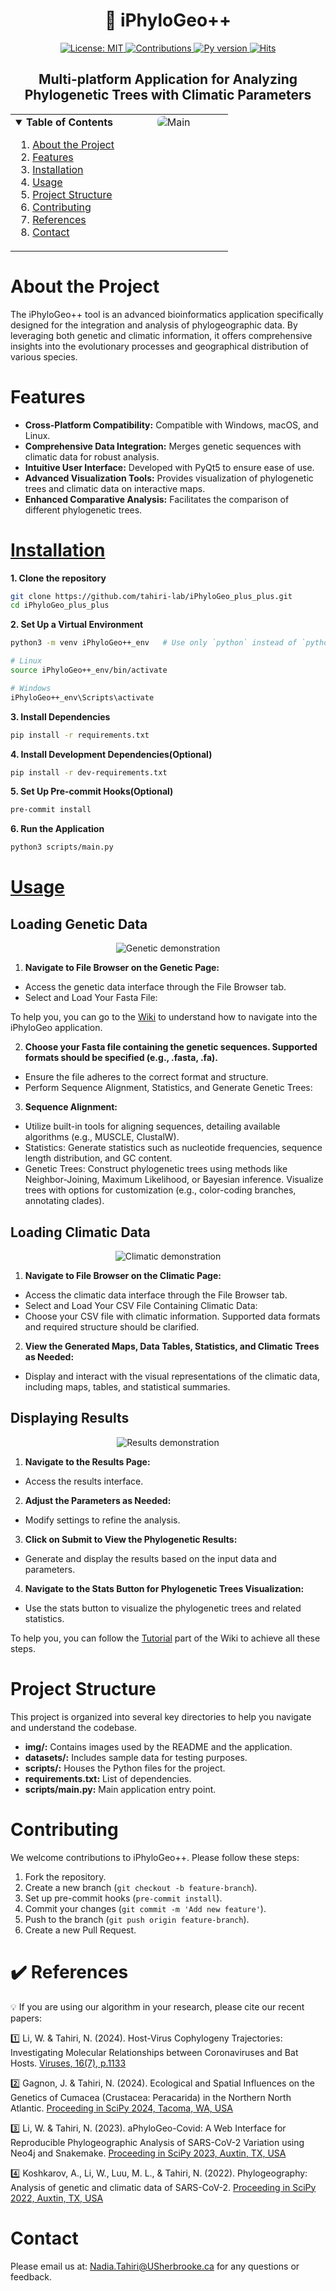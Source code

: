<h1 align="center">🌳 iPhyloGeo++</h1>

<p align="center">
  <a href="https://opensource.org/licenses/MIT">
    <img src="https://img.shields.io/badge/License-MIT-yellow.svg" alt="License: MIT">
  </a>
  <a href="https://pysd.readthedocs.io/en/latest/development/development_index.html">
    <img src="https://img.shields.io/badge/Contributions-Welcome-blue.svg" alt="Contributions">
  </a>
  <a href="https://pypi.python.org/pypi/pysd/">
    <img src="https://img.shields.io/pypi/pyversions/pysd.svg" alt="Py version">
  </a>
  <a href="https://hits.seeyoufarm.com">
    <img src="https://hits.seeyoufarm.com/api/count/incr/badge.svg?url=https%3A%2F%2Fgithub.com%2Ftahiri-lab%2FiPhyloGeo_plus_plus&count_bg=%2379C83D&title_bg=%23555555&icon=&icon_color=%23E7E7E7&title=hits&edge_flat=false" alt="Hits">
  </a>
</p>

<h2 align="center">Multi-platform Application for Analyzing Phylogenetic Trees with Climatic Parameters</h2>

<table style="width:100%; border: none;">
  <tr>
    <td style="vertical-align: top; width: 50%;">
      <details open>
        <summary><strong>Table of Contents</strong></summary>
        <ol>
          <li><a href="#about-the-project">About the Project</a></li>
          <li><a href="#features">Features</a></li>
          <li><a href="#installation">Installation</a></li>
          <li><a href="#usage">Usage</a></li>
          <li><a href="#project-structure">Project Structure</a></li>
          <li><a href="#contributing">Contributing</a></li>
          <li><a href="#references">References</a></li>
          <li><a href="#contact">Contact</a></li>
        </ol>
      </details>
    </td>
    <td style="vertical-align: top; width: 50%; text-align: center;">
      <img src="/img/readme-pic/Main.png" alt="Main" style="max-width: 100%; border-radius: 8px;">
    </td>
  </tr>
</table>



# About the Project
The iPhyloGeo++ tool is an advanced bioinformatics application specifically designed for the integration and analysis of phylogeographic data. By leveraging both genetic and climatic information, it offers comprehensive insights into the evolutionary processes and geographical distribution of various species.

# Features
- **Cross-Platform Compatibility:** Compatible with Windows, macOS, and Linux.
- **Comprehensive Data Integration:** Merges genetic sequences with climatic data for robust analysis.
- **Intuitive User Interface:** Developed with PyQt5 to ensure ease of use.
- **Advanced Visualization Tools:** Provides visualization of phylogenetic trees and climatic data on interactive maps.
- **Enhanced Comparative Analysis:** Facilitates the comparison of different phylogenetic trees.

# [Installation](https://github.com/tahiri-lab/iPhyloGeo_plus_plus/wiki/Getting-Started)
**1. Clone the repository**
```sh
git clone https://github.com/tahiri-lab/iPhyloGeo_plus_plus.git
cd iPhyloGeo_plus_plus
```

**2. Set Up a Virtual Environment**
```sh
python3 -m venv iPhyloGeo++_env   # Use only `python` instead of `python3` if it doesn't work

# Linux
source iPhyloGeo++_env/bin/activate

# Windows
iPhyloGeo++_env\Scripts\activate
```

**3. Install Dependencies**
```sh
pip install -r requirements.txt
```

**4. Install Development Dependencies(Optional)**
```sh
pip install -r dev-requirements.txt
```

**5. Set Up Pre-commit Hooks(Optional)**
```sh
pre-commit install
```

**6. Run the Application**
```sh
python3 scripts/main.py
```

# [Usage](https://github.com/tahiri-lab/iPhyloGeo_plus_plus/wiki/Discover-the-application)
## Loading Genetic Data
<p align="center"><img src="./img/other/genetic.gif" alt="Genetic demonstration"></p>


1. **Navigate to File Browser on the Genetic Page:**
- Access the genetic data interface through the File Browser tab.
- Select and Load Your Fasta File:

To help you, you can go to the <a href="https://github.com/tahiri-lab/iPhyloGeo_plus_plus/wiki/Discover-the-application">Wiki</a> to understand how to navigate into the iPhyloGeo application.

2. **Choose your Fasta file containing the genetic sequences. Supported formats should be specified (e.g., .fasta, .fa).**
- Ensure the file adheres to the correct format and structure.
- Perform Sequence Alignment, Statistics, and Generate Genetic Trees:

3. **Sequence Alignment:**
- Utilize built-in tools for aligning sequences, detailing available algorithms (e.g., MUSCLE, ClustalW).
- Statistics: Generate statistics such as nucleotide frequencies, sequence length distribution, and GC content.
- Genetic Trees: Construct phylogenetic trees using methods like Neighbor-Joining, Maximum Likelihood, or Bayesian inference. Visualize trees with options for customization (e.g., color-coding branches, annotating clades).


## Loading Climatic Data
<p align="center"><img src="./img/other/climatic.gif" alt="Climatic demonstration"></p>

1. **Navigate to File Browser on the Climatic Page:**
- Access the climatic data interface through the File Browser tab.
- Select and Load Your CSV File Containing Climatic Data:
- Choose your CSV file with climatic information. Supported data formats and required structure should be clarified.

2. **View the Generated Maps, Data Tables, Statistics, and Climatic Trees as Needed:**

- Display and interact with the visual representations of the climatic data, including maps, tables, and statistical summaries.

## Displaying Results
<p align="center"><img src="./img/other/results.gif" alt="Results demonstration"></p>

1. **Navigate to the Results Page:**
- Access the results interface.

2. **Adjust the Parameters as Needed:**
- Modify settings to refine the analysis.

3. **Click on Submit to View the Phylogenetic Results:**
- Generate and display the results based on the input data and parameters.

4. **Navigate to the Stats Button for Phylogenetic Trees Visualization:**
- Use the stats button to visualize the phylogenetic trees and related statistics.


To help you, you can follow the <a href="https://github.com/tahiri-lab/iPhyloGeo_plus_plus/wiki/Tutorial">Tutorial</a> part of the Wiki to achieve all these steps.
# Project Structure
This project is organized into several key directories to help you navigate and understand the codebase.
- **img/:** Contains images used by the README and the application.
- **datasets/:** Includes sample data for testing purposes.
- **scripts/:** Houses the Python files for the project.
- **requirements.txt:** List of dependencies.
- **scripts/main.py:** Main application entry point.

# Contributing
We welcome contributions to iPhyloGeo++. Please follow these steps:
1. Fork the repository.
2. Create a new branch (`git checkout -b feature-branch`).
3. Set up pre-commit hooks (`pre-commit install`).
4. Commit your changes (`git commit -m 'Add new feature'`).
5. Push to the branch (`git push origin feature-branch`).
6. Create a new Pull Request.

# ✔️ References

💡 If you are using our algorithm in your research, please cite our recent papers:

1️⃣  Li, W. & Tahiri, N. (2024). Host-Virus Cophylogeny Trajectories: Investigating Molecular Relationships between Coronaviruses and Bat Hosts. [Viruses, 16(7), p.1133](https://www.mdpi.com/1999-4915/16/7/1133)

2️⃣ Gagnon, J. & Tahiri, N. (2024). Ecological and Spatial Influences on the Genetics of Cumacea (Crustacea: Peracarida) in the Northern North Atlantic.
[Proceeding in SciPy 2024, Tacoma, WA, USA](https://proceedings.scipy.org/articles/NVYF1037)

3️⃣ Li, W. & Tahiri, N. (2023). aPhyloGeo-Covid: A Web Interface for Reproducible Phylogeographic Analysis of SARS-CoV-2 Variation using Neo4j and Snakemake.
[Proceeding in SciPy 2023, Auxtin, TX, USA](https://conference.scipy.org/proceedings/scipy2023/pdfs/nadia_tahiri.pdf)

:four: Koshkarov, A., Li, W., Luu, M. L., & Tahiri, N. (2022). Phylogeography: Analysis of genetic and climatic data of SARS-CoV-2.
[Proceeding in SciPy 2022, Auxtin, TX, USA](https://conference.scipy.org/proceedings/scipy2022/pdfs/nadia_tahiri.pdf)

# Contact
Please email us at: <Nadia.Tahiri@USherbrooke.ca> for any questions or feedback.
